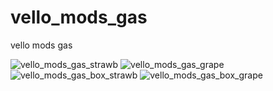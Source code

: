# vello_mods_gas
vello mods gas


![vello_mods_gas_strawb](https://github.com/user-attachments/assets/6841aeb7-46c6-41b9-b6f7-97c096fe0df1)
![vello_mods_gas_grape](https://github.com/user-attachments/assets/ba81f68a-f79f-4754-9160-f10a5e0b0170)
![vello_mods_gas_box_strawb](https://github.com/user-attachments/assets/213a88b6-1cb2-4f20-9a4d-6055b833f0b5)
![vello_mods_gas_box_grape](https://github.com/user-attachments/assets/da727208-40ea-4a8d-8dbd-1bad5fe0ffd9)








